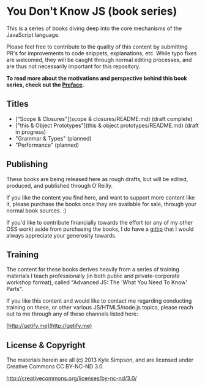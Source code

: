 # You Don't Know JS (book series)

This is a series of books diving deep into the core mechanisms of the JavaScript language.

Please feel free to contribute to the quality of this content by submitting PR's for improvements to code snippets, explanations, etc. While typo fixes are welcomed, they will be caught through normal editing processes, and are thus not necessarily important for this repository.

**To read more about the motivations and perspective behind this book series, check out the [Preface](preface.md).**

## Titles

* ["Scope & Closures"](scope & closures/README.md) (draft complete)
* ["this & Object Prototypes"](this & object prototypes/README.md) (draft in progress)
* "Grammar & Types" (planned)
* "Performance" (planned)

## Publishing

These books are being released here as rough drafts, but will be edited, produced, and published through O'Reilly.

If you like the content you find here, and want to support more content like it, please purchase the books once they are available for sale, through your normal book sources. :)

If you'd like to contribute financially towards the effort (or any of my other OSS work) aside from purchasing the books, I do have a [gittip](https://www.gittip.com/getify/) that I would always appreciate your generosity towards.

## Training

The content for these books derives heavily from a series of training materials I teach professionally (in both public and private-corporate workshop format), called "Advanced JS: The 'What You Need To Know' Parts".

If you like this content and would like to contact me regarding conducting training on these, or other various JS/HTML5/node.js topics, please reach out to me through any of these channels listed here:

[http://getify.me](http://getify.me)

## License & Copyright

The materials herein are all (c) 2013 Kyle Simpson, and are licensed under Creative Commons CC BY-NC-ND 3.0.

http://creativecommons.org/licenses/by-nc-nd/3.0/
